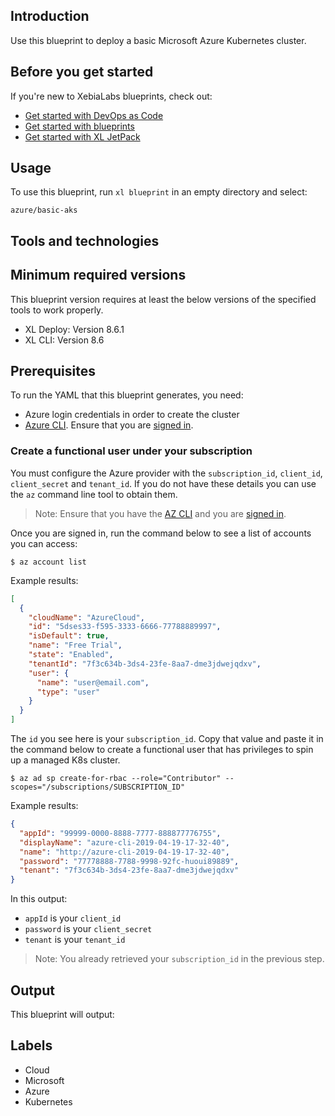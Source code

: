 ## Introduction

Use this blueprint to deploy a basic Microsoft Azure Kubernetes cluster.

<!--can we add more descriptive info as in this other blueprint: https://github.com/xebialabs/blueprints/tree/master/gcp/microservice-ecommerce-->

## Before you get started

If you're new to XebiaLabs blueprints, check out:

* [Get started with DevOps as Code](https://docs.xebialabs.com/xl-platform/concept/get-started-with-devops-as-code.html)
* [Get started with blueprints](https://docs.xebialabs.com/xl-platform/concept/get-started-with-blueprints.html)
* [Get started with XL JetPack](https://docs.xebialabs.com/xl-platform/concept/get-started-with-xl-jetpack.html)

## Usage

To use this blueprint, run `xl blueprint` in an empty directory and select:

```plain
azure/basic-aks
```

## Tools and technologies
<!--Dev create this section for consistency with other blueprint readmes (see https://github.com/xebialabs/blueprints/tree/master/gcp/microservice-ecommerce for example)-->

## Minimum required versions

This blueprint version requires at least the below versions of the specified tools to work properly.

- XL Deploy: Version 8.6.1
- XL CLI: Version 8.6

## Prerequisites
To run the YAML that this blueprint generates, you need:
* Azure login credentials in order to create the cluster
* [Azure CLI](https://docs.microsoft.com/en-us/cli/azure/). Ensure that you are [signed in](https://docs.microsoft.com/en-us/cli/azure/authenticate-azure-cli?view=azure-cli-latest).

### Create a functional user under your subscription

You must configure the Azure provider with the `subscription_id`, `client_id`, `client_secret` and `tenant_id`. If you do not have these details you can use the `az` command line tool to obtain them.

> Note: Ensure that you have the [AZ CLI](https://docs.microsoft.com/en-us/cli/azure/) and you are [signed in](https://docs.microsoft.com/en-us/cli/azure/authenticate-azure-cli?view=azure-cli-latest).

Once you are signed in, run the command below to see a list of accounts you can access:

```plain
$ az account list
```

Example results:
```json
[
  {
    "cloudName": "AzureCloud",
    "id": "5dses33-f595-3333-6666-77788889997",
    "isDefault": true,
    "name": "Free Trial",
    "state": "Enabled",
    "tenantId": "7f3c634b-3ds4-23fe-8aa7-dme3jdwejqdxv",
    "user": {
      "name": "user@email.com",
      "type": "user"
    }
  }
]
```

The `id` you see here is your `subscription_id`. Copy that value and paste it in the command below to create a functional user that has privileges to spin up a managed K8s cluster.

```plain
$ az ad sp create-for-rbac --role="Contributor" --scopes="/subscriptions/SUBSCRIPTION_ID"
```

Example results:

```json
{
  "appId": "99999-0000-8888-7777-888877776755",
  "displayName": "azure-cli-2019-04-19-17-32-40",
  "name": "http://azure-cli-2019-04-19-17-32-40",
  "password": "77778888-7788-9998-92fc-huoui89889",
  "tenant": "7f3c634b-3ds4-23fe-8aa7-dme3jdwejqdxv"
}
```

In this output:
* `appId` is your `client_id`
* `password` is your `client_secret`
* `tenant` is your `tenant_id`

> Note: You already retrieved your `subscription_id` in the previous step.

## Output
This blueprint will output:

<!--Details about what is output. Dev please add info similar to this blueprint: https://github.com/xebialabs/blueprints/tree/master/gcp/microservice-ecommerce-->

## Labels
* Cloud
* Microsoft
* Azure
* Kubernetes
